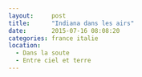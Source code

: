 ```yaml
---
layout:     post
title:      "Indiana dans les airs"
date:       2015-07-16 08:08:20
categories: france italie
location:
  - Dans la soute
  - Entre ciel et terre
---
```

